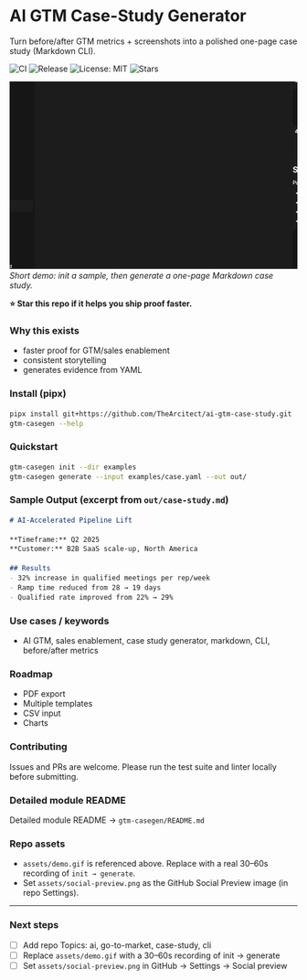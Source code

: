 # AI GTM Case-Study Generator

Turn before/after GTM metrics + screenshots into a polished one-page case study (Markdown CLI).

![CI](https://github.com/TheArcitect/ai-gtm-case-study/actions/workflows/ci.yml/badge.svg) ![Release](https://img.shields.io/github/v/release/TheArcitect/ai-gtm-case-study?display_name=tag) ![License: MIT](https://img.shields.io/badge/License-MIT-yellow.svg) ![Stars](https://img.shields.io/github/stars/TheArcitect/ai-gtm-case-study)

![Quick demo](assets/demo.gif)
_Short demo: init a sample, then generate a one-page Markdown case study._

**⭐ Star this repo if it helps you ship proof faster.**

### Why this exists
- faster proof for GTM/sales enablement
- consistent storytelling
- generates evidence from YAML

### Install (pipx)

```bash
pipx install git+https://github.com/TheArcitect/ai-gtm-case-study.git
gtm-casegen --help
```

### Quickstart

```bash
gtm-casegen init --dir examples
gtm-casegen generate --input examples/case.yaml --out out/
```

### Sample Output (excerpt from `out/case-study.md`)

```markdown
# AI-Accelerated Pipeline Lift

**Timeframe:** Q2 2025  
**Customer:** B2B SaaS scale-up, North America

## Results
- 32% increase in qualified meetings per rep/week
- Ramp time reduced from 28 → 19 days
- Qualified rate improved from 22% → 29%
```

### Use cases / keywords
- AI GTM, sales enablement, case study generator, markdown, CLI, before/after metrics

### Roadmap
- PDF export
- Multiple templates
- CSV input
- Charts

### Contributing
Issues and PRs are welcome. Please run the test suite and linter locally before submitting.

### Detailed module README
Detailed module README → `gtm-casegen/README.md`

### Repo assets
- `assets/demo.gif` is referenced above. Replace with a real 30–60s recording of `init → generate`.
- Set `assets/social-preview.png` as the GitHub Social Preview image (in repo Settings).

---

### Next steps
- [ ] Add repo Topics: ai, go-to-market, case-study, cli
- [ ] Replace `assets/demo.gif` with a 30–60s recording of init → generate
- [ ] Set `assets/social-preview.png` in GitHub → Settings → Social preview
